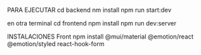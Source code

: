 PARA EJECUTAR 
cd backend
nm install
npm run start:dev

en otra terminal
cd frontend
npm install
npm run dev:server


INSTALACIONES
Front
npm install @mui/material @emotion/react @emotion/styled react-hook-form
